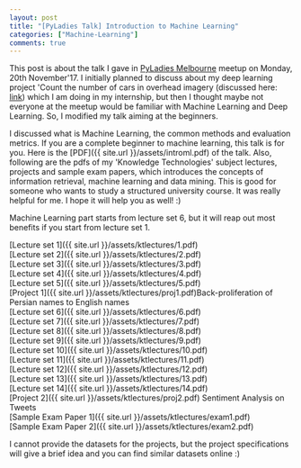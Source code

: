 ```yaml
---
layout: post
title: "[PyLadies Talk] Introduction to Machine Learning"
categories: ["Machine-Learning"]
comments: true
---
```


This post is about the talk I gave in [PyLadies Melbourne](https://www.meetup.com/en-AU/PyLadies-Melbourne/events/241058465/) meetup on Monday, 20th November'17.
I initially planned to discuss about my deep learning project 'Count the number of cars in
overhead imagery (discussed here: [link](https://alisha17.github.io/silverpond/2017/10/18/mlai.html)) which I am doing in my internship,
but then I thought maybe not everyone at the meetup would be familiar with Machine Learning and
Deep Learning. So, I modified my talk aiming at the beginners.

I discussed what is Machine Learning, the common methods and evaluation metrics. If you are a
complete beginner to machine learning, this talk is for you. Here is the [PDF]({{ site.url }}/assets/introml.pdf) of the talk.
Also, following are the pdfs of my 'Knowledge Technologies' subject lectures, projects and sample exam papers, which introduces the concepts of information retrieval, machine learning and data mining. This is good for someone who wants to study a structured university course. It was really helpful for me. I hope it 
will help you as well! :)

Machine Learning part starts from lecture set 6, but it will reap out most benefits if you start from lecture set 1.

[Lecture set 1]({{ site.url }}/assets/ktlectures/1.pdf)  
[Lecture set 2]({{ site.url }}/assets/ktlectures/2.pdf)  
[Lecture set 3]({{ site.url }}/assets/ktlectures/3.pdf)  
[Lecture set 4]({{ site.url }}/assets/ktlectures/4.pdf)  
[Lecture set 5]({{ site.url }}/assets/ktlectures/5.pdf)  
[Project 1]({{ site.url }}/assets/ktlectures/proj1.pdf)Back-proliferation of Persian names to English names  
[Lecture set 6]({{ site.url }}/assets/ktlectures/6.pdf)  
[Lecture set 7]({{ site.url }}/assets/ktlectures/7.pdf)  
[Lecture set 8]({{ site.url }}/assets/ktlectures/8.pdf)  
[Lecture set 9]({{ site.url }}/assets/ktlectures/9.pdf)  
[Lecture set 10]({{ site.url }}/assets/ktlectures/10.pdf)  
[Lecture set 11]({{ site.url }}/assets/ktlectures/11.pdf)  
[Lecture set 12]({{ site.url }}/assets/ktlectures/12.pdf)  
[Lecture set 13]({{ site.url }}/assets/ktlectures/13.pdf)  
[Lecture set 14]({{ site.url }}/assets/ktlectures/14.pdf)  
[Project 2]({{ site.url }}/assets/ktlectures/proj2.pdf) Sentiment Analysis on Tweets  
[Sample Exam Paper 1]({{ site.url }}/assets/ktlectures/exam1.pdf)  
[Sample Exam Paper 2]({{ site.url }}/assets/ktlectures/exam2.pdf)  

I cannot provide the datasets for the projects, but the project specifications will give a brief idea and you can find similar datasets online :)










